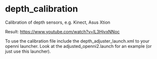 # depth_calibration
Calibration of depth sensors, e.g. Kinect, Asus Xtion

Result: https://www.youtube.com/watch?v=lL3HjvxNNoc

To use the calibration file include the depth_adjuster_launch.xml to your openni launcher. Look at the adjusted_openni2.launch for an example (or just use this launcher).
